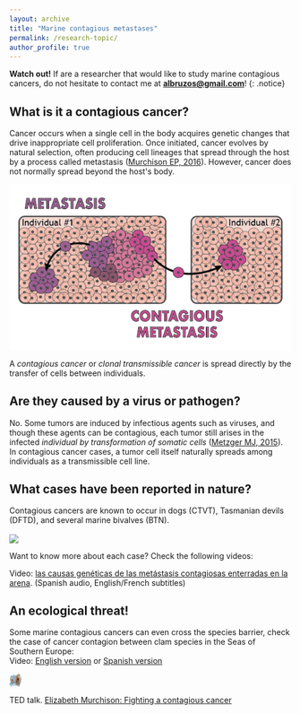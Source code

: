 ```yaml
---
layout: archive
title: "Marine contagious metastases"
permalink: /research-topic/
author_profile: true
---
```


**Watch out!** If are a researcher that would like to study marine contagious cancers, do not hesitate to contact me at **albruzos@gmail.com**!
{: .notice}

## What is it a contagious cancer?
Cancer occurs when a single cell in the body acquires genetic changes that drive inappropriate cell proliferation. Once initiated, cancer evolves by natural selection, often producing cell lineages that spread through the host by a process called metastasis ([Murchison EP, 2016](https://www.nature.com/articles/nature18455)). However, cancer does not normally spread beyond the host's body. 

<a href="https://commons.wikimedia.org/wiki/File:Metastasis-vs-MetastasisContagiosa_AliciaLBruzos.png" target="_self"> 
<img align="center" src="/images/Metastasis-vs-MetastasisContagiosa-eng-01.png"/> 
</a>

A *contagious cancer* or *clonal transmissible cancer* is spread directly by the transfer of cells between individuals.

## Are they caused by a virus or pathogen?
No. Some tumors are induced by infectious agents such as viruses, and though these agents can be contagious, each tumor still arises in the infected *individual by transformation of somatic cells* ([Metzger MJ, 2015](https://www.cell.com/cell/fulltext/S0092-8674(15)00243-3?_returnURL=https%3A%2F%2Flinkinghub.elsevier.com%2Fretrieve%2Fpii%2FS0092867415002433%3Fshowall%3Dtrue#secsectitle0025)). In contagious cancer cases, a tumor cell itself naturally spreads among individuals as a transmissible cell line.  

## What cases have been reported in nature?
Contagious cancers are known to occur in dogs (CTVT), Tasmanian devils (DFTD), and several marine bivalves (BTN).

<a href="https://commons.wikimedia.org/wiki/File:Metastasis-vs-MetastasisContagiosa_AliciaLBruzos.png" target="_self"> 
<img align="center" src="/images/AllContagiousCancers_v2.png"/> 
</a>

Want to know more about each case? Check the following videos:


<i class="fa fa-play-circle" aria-hidden="true"></i> Video: [las causas genéticas de las metástasis contagiosas enterradas en la arena](https://youtu.be/JT4hV6yMRwo?si=1sVFgCrO_DyMSLvd). (Spanish audio, English/French subtitles)


## An ecological threat!
Some marine contagious cancers can even cross the species barrier, check the case of cancer contagion between clam species in the Seas of Southern Europe:  
<i class="fa fa-play-circle" aria-hidden="true"></i> Video: [English version](https://www.youtube.com/watch?v=faL_ALYuP4I&t=7s) or [Spanish version](https://www.youtube.com/watch?v=717MLSNLoUY)

<a href="https://albruzos.github.io/publication/2022-01-18-PAPER-eLife-ClamsContagiousCancers" target="_self"> 
<img width="22" height="25" border="0" align="center" src="/images/Chirla-to-Carneiro_v1.png"/> 
</a>






<i class="fa fa-play-circle" aria-hidden="true"></i> TED talk. [Elizabeth Murchison: Fighting a contagious cancer](https://www.ted.com/talks/elizabeth_murchison_fighting_a_contagious_cancer)

